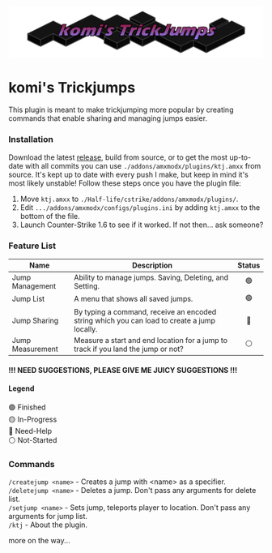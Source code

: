 
![trickyumpslogo](res/trickyumps_3.png)

# komi's Trickjumps
This plugin is meant to make trickjumping more popular by creating commands that enable sharing and managing jumps easier.

### Installation
Download the latest [release](https://github.com/komidan/ktj/releases), build from source, or to get the most up-to-date with all commits you can use `./addons/amxmodx/plugins/ktj.amxx` from source. It's kept up to date with every push I make, but keep in mind it's most likely unstable! Follow these steps once you have the plugin file:
1. Move `ktj.amxx` to `./Half-life/cstrike/addons/amxmodx/plugins/`.
2. Edit `.../addons/amxmodx/configs/plugins.ini` by adding `ktj.amxx` to the bottom of the file.
3. Launch Counter-Strike 1.6 to see if it worked. If not then... ask someone?

### Feature List
| Name             | Description                                                                                 | Status |
| ---------------- | ------------------------------------------------------------------------------------------- | :----: |
| Jump Management  | Ability to manage jumps. Saving, Deleting, and Setting.                                     |   🟢    |
| Jump List        | A menu that shows all saved jumps.                                                          |   🟢    |
| Jump Sharing     | By typing a command, receive an encoded string which you can load to create a jump locally. |   🔵    |
| Jump Measurement | Measure a start and end location for a jump to track if you land the jump or not?           |   ⚪    |

#### !!! NEED SUGGESTIONS, PLEASE GIVE ME JUICY SUGGESTIONS !!!

#### Legend
🟢 Finished\
🟡 In-Progress\
🔵 Need-Help\
⚪ Not-Started

### Commands
`/createjump <name>` - Creates a jump with \<name\> as a specifier.\
`/deletejump <name>` - Deletes a jump. Don't pass any arguments for delete list.\
`/setjump <name>` - Sets jump, teleports player to location. Don't pass any arguments for jump list.\
`/ktj` - About the plugin.

more on the way...